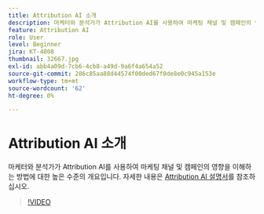 ```yaml
---
title: Attribution AI 소개
description: 마케터와 분석가가 Attribution AI를 사용하여 마케팅 채널 및 캠페인의 영향을 이해하는 방법에 대한 높은 수준의 개요입니다.
feature: Attribution AI
role: User
level: Beginner
jira: KT-4808
thumbnail: 32667.jpg
exl-id: abb4a09d-7cb6-4cb8-a49d-9a6f4a654a52
source-git-commit: 286c85aa88d44574f00ded67f0de8e0c945a153e
workflow-type: tm+mt
source-wordcount: '62'
ht-degree: 0%

---
```


# Attribution AI 소개

마케터와 분석가가 Attribution AI를 사용하여 마케팅 채널 및 캠페인의 영향을 이해하는 방법에 대한 높은 수준의 개요입니다. 자세한 내용은 [Attribution AI 설명서](https://experienceleague.adobe.com/docs/experience-platform/intelligent-services/attribution-ai/overview.html)를 참조하십시오.

>[!VIDEO](https://video.tv.adobe.com/v/32667?learn=on&enablevpops)
